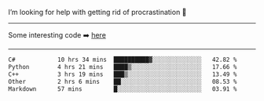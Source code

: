 I’m looking for help with getting rid of procrastination 🤔

-----

Some interesting code :arrow_right: [here](https://github.com/zhen8838/playground)

-----

<!--START_SECTION:waka-->

```txt
C#            10 hrs 34 mins  ██████████▓░░░░░░░░░░░░░░   42.82 %
Python        4 hrs 21 mins   ████▒░░░░░░░░░░░░░░░░░░░░   17.66 %
C++           3 hrs 19 mins   ███▒░░░░░░░░░░░░░░░░░░░░░   13.49 %
Other         2 hrs 6 mins    ██░░░░░░░░░░░░░░░░░░░░░░░   08.53 %
Markdown      57 mins         █░░░░░░░░░░░░░░░░░░░░░░░░   03.91 %
```

<!--END_SECTION:waka-->

<!--
**zhen8838/zhen8838** is a ✨ _special_ ✨ repository because its `README.md` (this file) appears on your GitHub profile.

Here are some ideas to get you started:

- 🔭 I’m currently working on ...
- 🌱 I’m currently learning ...
- 👯 I’m looking to collaborate on ...
 ...
- 💬 Ask me about ...
- 📫 How to reach me: ...
- 😄 Pronouns: ...
- ⚡ Fun fact: ...
-->
